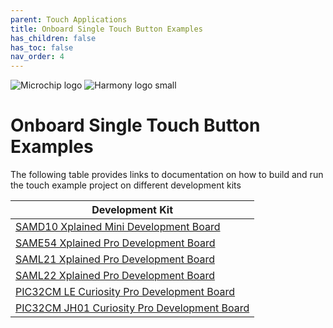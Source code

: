 ```yaml
---
parent: Touch Applications
title: Onboard Single Touch Button Examples
has_children: false
has_toc: false
nav_order: 4
---
```

![Microchip logo](https://raw.githubusercontent.com/wiki/Microchip-MPLAB-Harmony/Microchip-MPLAB-Harmony.github.io/images/microchip_logo.png)
![Harmony logo small](https://raw.githubusercontent.com/wiki/Microchip-MPLAB-Harmony/Microchip-MPLAB-Harmony.github.io/images/microchip_mplab_harmony_logo_small.png)

# Onboard Single Touch Button Examples
The following table provides links to documentation on how to build and run the touch example project on different development kits

| Development Kit |
| --- |
|[SAMD10 Xplained Mini Development Board](docs/readme_sam_d10_xmini.md)|
|[SAME54 Xplained Pro Development Board](docs/readme_sam_e54_xpro.md)|
|[SAML21 Xplained Pro Development Board](docs/readme_sam_l21_xpro.md)|
|[SAML22 Xplained Pro Development Board](docs/readme_sam_l22_xpro.md)|
|[PIC32CM LE Curiosity Pro Development Board](docs/readme_pic32cm_LE00_cpro.md)|
|[PIC32CM JH01 Curiosity Pro Development Board](docs/readme_pic32cmjh_curiosity_pro.md)|
